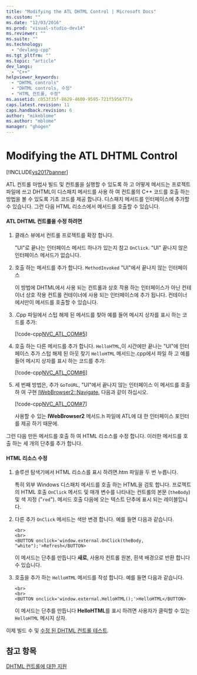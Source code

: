```yaml
---
title: "Modifying the ATL DHTML Control | Microsoft Docs"
ms.custom: ""
ms.date: "12/03/2016"
ms.prod: "visual-studio-dev14"
ms.reviewer: ""
ms.suite: ""
ms.technology: 
  - "devlang-cpp"
ms.tgt_pltfrm: ""
ms.topic: "article"
dev_langs: 
  - "C++"
helpviewer_keywords: 
  - "DHTML controls"
  - "DHTML controls, 수정"
  - "HTML 컨트롤, 수정"
ms.assetid: c053f35f-8629-4600-9595-721f5956777a
caps.latest.revision: 11
caps.handback.revision: 6
author: "mikeblome"
ms.author: "mblome"
manager: "ghogen"
---
```

# Modifying the ATL DHTML Control
[!INCLUDE[vs2017banner](../assembler/inline/includes/vs2017banner.md)]

ATL 컨트롤 마법사 빌드 및 컨트롤을 실행할 수 있도록 하 고 어떻게 메서드는 프로젝트 파일에 쓰고 DHTML이 디스패치 메서드를 사용 하 여 컨트롤의 C\+\+ 코드를 호출 하는 방법을 볼 수 있도록 기초 코드를 제공 합니다.  디스패치 메서드를 인터페이스에 추가할 수 있습니다.  그런 다음 HTML 리소스에서 메서드를 호출할 수 있습니다.  
  
#### ATL DHTML 컨트롤을 수정 하려면  
  
1.  클래스 뷰에서 컨트롤 프로젝트를 확장 합니다.  
  
     "UI"로 끝나는 인터페이스 메서드 하나가 있는지 참고 `OnClick`.  "UI" 끝나지 않은 인터페이스 메서드가 없습니다.  
  
2.  호출 하는 메서드를 추가 합니다. `MethodInvoked` "UI"에서 끝나지 않는 인터페이스  
  
     이 방법에 DHTML에서 사용 되는 컨트롤과 상호 작용 하는 인터페이스가 아닌 컨테이너 상호 작용 컨트롤 컨테이너에 사용 되는 인터페이스에 추가 됩니다.  컨테이너 에서만이 메서드를 호출할 수 있습니다.  
  
3.  .Cpp 파일에서 스텁 해제 된 메서드를 찾아 예를 들어 메시지 상자를 표시 하는 코드를 추가:  
  
     [!code-cpp[NVC_ATL_COM#5](../atl/codesnippet/CPP/modifying-the-atl-dhtml-control_1.cpp)]  
  
4.  호출 하는 다른 메서드를 추가 합니다. `HelloHTML`,이 시간에만 끝나는 "UI"에 인터페이스 추가 스텁 해제 된 아웃 찾기 `HelloHTML` 메서드는.cpp에서 파일 하 고 예를 들어 메시지 상자를 표시 하는 코드를 추가:  
  
     [!code-cpp[NVC_ATL_COM#6](../atl/codesnippet/CPP/modifying-the-atl-dhtml-control_2.cpp)]  
  
5.  세 번째 방법은, 추가 `GoToURL`, "UI"에서 끝나지 않는 인터페이스 이 메서드를 호출 하 여 구현  [IWebBrowser2::Navigate](https://msdn.microsoft.com/en-us/library/aa752133.aspx), 다음과 같이 하십시오.  
  
     [!code-cpp[NVC_ATL_COM#7](../atl/codesnippet/CPP/modifying-the-atl-dhtml-control_3.cpp)]  
  
     사용할 수 있는  **IWebBrowser2** 메서드.h 파일에 ATL에 대 한 인터페이스 포인터를 제공 하기 때문에.  
  
 그런 다음 만든 메서드를 호출 하 여 HTML 리소스를 수정 합니다.  이러한 메서드를 호출 하는 세 개의 단추를 추가 합니다.  
  
#### HTML 리소스 수정  
  
1.  솔루션 탐색기에서 HTML 리소스를 표시 하려면.htm 파일을 두 번 누릅니다.  
  
     특히 외부 Windows 디스패치 메서드를 호출 하는 HTML을 검토 합니다.  프로젝트의 HTML 호출 `OnClick` 메서드 및 매개 변수를 나타내는 컨트롤의 본문 \(`theBody`\) 및 색 지정 \("`red`"\).  메서드 호출 다음에 오는 텍스트 단추에 표시 되는 레이블입니다.  
  
2.  다른 추가 `OnClick` 메서드는 색만 변경 합니다.  예를 들면 다음과 같습니다.  
  
    ```  
    <br>  
    <br>  
    <BUTTON onclick='window.external.OnClick(theBody, "white");'>Refresh</BUTTON>  
    ```  
  
     이 메서드는 단추를 만듭니다  **새로**, 사용자 컨트롤 원본, 흰색 배경으로 반환 합니다 수 있습니다.  
  
3.  호출을 추가 하는 `HelloHTML` 메서드를 작성 합니다.  예를 들면 다음과 같습니다.  
  
    ```  
    <br>  
    <br>  
    <BUTTON onclick='window.external.HelloHTML();'>HelloHTML</BUTTON>  
    ```  
  
     이 메서드는 단추를 만듭니다  **HelloHTML**를 표시 하려면 사용자가 클릭할 수 있는 `HelloHTML` 메시지 상자.  
  
 이제 빌드 수 및  [수정 된 DHTML 컨트롤 테스트](../atl/testing-the-modified-atl-dhtml-control.md).  
  
## 참고 항목  
 [DHTML 컨트롤에 대한 지원](../atl/atl-support-for-dhtml-controls.md)
